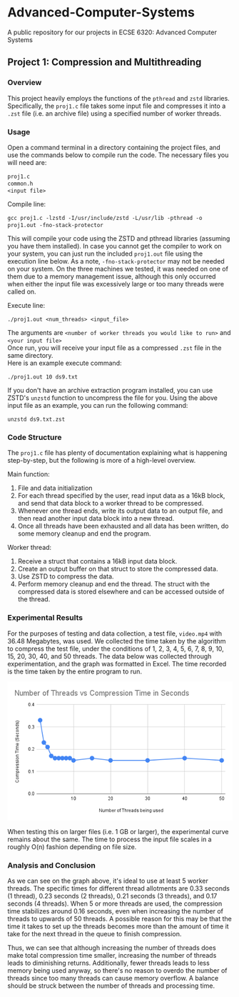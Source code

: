 # Advanced-Computer-Systems
A public repository for our projects in ECSE 6320: Advanced Computer Systems

## Project 1: Compression and Multithreading
### Overview
This project heavily employs the functions of the `pthread` and `zstd` libraries. Specifically, the `proj1.c` file takes some input file and compresses it into a `.zst` file (i.e. an archive file) using a specified number of worker threads.

### Usage
Open a command terminal in a directory containing the project files, and use the commands below to compile run the code. The necessary files you will need are:
```
proj1.c
common.h
<input file>
``` 

Compile line:
```
gcc proj1.c -lzstd -I/usr/include/zstd -L/usr/lib -pthread -o proj1.out -fno-stack-protector
```
This will compile your code using the ZSTD and pthread libraries (assuming you have them installed). In case you cannot get the compiler to work on your system, you can just run the included `proj1.out` file using the execution line below. As a note, `-fno-stack-protector` may not be needed on your system. On the three machines we tested, it was needed on one of them due to a memory management issue, although this only occurred when either the input file was excessively large or too many threads were called on.

Execute line:
```
./proj1.out <num_threads> <input_file>
```
The arguments are `<number of worker threads you would like to run>` and `<your input file>`<br />
Once run, you will receive your input file as a compressed `.zst` file in the same directory. <br />
Here is an example execute command:
```
./proj1.out 10 ds9.txt
```

If you don't have an archive extraction program installed, you can use ZSTD's `unzstd` function to uncompress the file for you. Using the above input file as an example, you can run the following command:
```
unzstd ds9.txt.zst
```

### Code Structure
The `proj1.c` file has plenty of documentation explaining what is happening step-by-step, but the following is more of a high-level overview.

Main function:
1) File and data initialization
2) For each thread specified by the user, read input data as a 16kB block, and send that data block to a worker thread to be compressed.
3) Whenever one thread ends, write its output data to an output file, and then read another input data block into a new thread.
4) Once all threads have been exhausted and all data has been written, do some memory cleanup and end the program.

Worker thread:
1) Receive a struct that contains a 16kB input data block.
2) Create an output buffer on that struct to store the compressed data.
3) Use ZSTD to compress the data.
4) Perform memory cleanup and end the thread. The struct with the compressed data is stored elsewhere and can be accessed outside of the thread.

### Experimental Results
For the purposes of testing and data collection, a test file, `video.mp4` with 36.48 Megabytes, was used. We collected the time taken by the algorithm to compress the test file, under the conditions of 1, 2, 3, 4, 5, 6, 7, 8, 9, 10, 15, 20, 30, 40, and 50 threads. The data below was collected through experimentation, and the graph was formatted in Excel. The time recorded is the time taken by the entire program to run.

![alt text](https://github.com/bernep/Advanced-Computer-Systems/blob/main/Project%201/results.png)

When testing this on larger files (i.e. 1 GB or larger), the experimental curve remains about the same. The time to process the input file scales in a roughly O(n) fashion depending on file size.

### Analysis and Conclusion

As we can see on the graph above, it's ideal to use at least 5 worker threads. The specific times for different thread allotments are 0.33 seconds (1 thread), 0.23 seconds (2 threads), 0.21 seconds (3 threads), and 0.17 seconds (4 threads). When 5 or more threads are used, the compression time stabilizes around 0.16 seconds, even when increasing the number of threads to upwards of 50 threads. A possible reason for this may be that the time it takes to set up the threads becomes more than the amount of time it take for the next thread in the queue to finish compression.

Thus, we can see that although increasing the number of threads does make total compression time smaller, increasing the number of threads leads to diminishing returns. Additionally, fewer threads leads to less memory being used anyway, so there's no reason to overdo the number of threads since too many threads can cause memory overflow. A balance should be struck between the number of threads and processing time.

